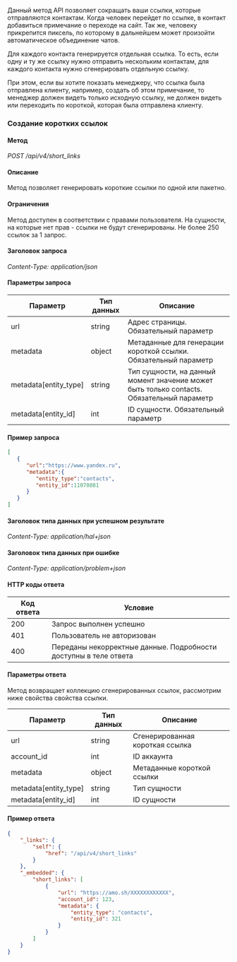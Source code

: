 
<a name="common-info"></a>

Данный метод API позволяет сокращать ваши ссылки, которые отправляются контактам. Когда человек перейдет по ссылке, в контакт добавиться примечание о переходе на сайт. Так же, человеку прикрепится пиксель, по которому в дальнейшем может произойти автоматическое объединение чатов.

Для каждого контакта генерируется отдельная ссылка. То есть, если одну и ту же ссылку нужно отправить нескольким контактам, для каждого контакта нужно сгенерировать отдельную ссылку.
 
При этом, если вы хотите показать менеджеру, что ссылка была отправлена клиенту, например, создать об этом примечание, то менеджер должен видеть только исходную ссылку, не должен видеть или переходить по короткой, которая была отправлена клиенту.

<a name="short-link-add"></a>

### Создание коротких ссылок

#### Метод

*POST /api/v4/short_links*

#### Описание 

Метод позволяет генерировать короткие ссылки по одной или пакетно.

#### Ограничения 

Метод доступен в соответствии с правами пользователя. На сущности, на которые нет прав - ссылки не будут сгенерированы.
Не более 250 ссылок за 1 запрос.

#### Заголовок запроса 

*Content-Type: application/json*

#### Параметры запроса 




| Параметр | Тип данных | Описание |
|---|---|---|
| url | string | Адрес страницы. Обязательный параметр |
| metadata | object | Метаданные для генерации короткой ссылки. Обязательный параметр |
| metadata[entity_type] | string | Тип сущности, на данный момент значение может быть только contacts. Обязательный параметр |
| metadata[entity_id] | int | ID сущности. Обязательный параметр |

#### Пример запроса



```json
[
   {
      "url":"https://www.yandex.ru",
      "metadata":{
         "entity_type":"contacts",
         "entity_id":11070881
      }
   }
]
```

#### Заголовок типа данных при успешном результате

*Content-Type: application/hal+json*

#### Заголовок типа данных при ошибке 

*Content-Type: application/problem+json*

#### HTTP коды ответа

| Код ответа | Условие |
|------------|---------|
| 200 | Запрос выполнен успешно |
| 401 | Пользователь не авторизован |
| 400 | Переданы некорректные данные. Подробности доступны в теле ответа |

#### Параметры ответа 

Метод возвращает коллекцию сгенерированных ссылок, рассмотрим ниже свойства свойства ссылки.

| Параметр | Тип данных | Описание |
|----------|------------|----------|
|url|string|Сгенерированная короткая ссылка|
|account_id|int|ID аккаунта|
|metadata|object|Метаданные короткой ссылки|
|metadata[entity_type]|string|Тип сущности|
|metadata[entity_id]|int|ID сущности|

#### Пример ответа 

```json
{
    "_links": {
        "self": {
            "href": "/api/v4/short_links"
        }
    },
    "_embedded": {
        "short_links": [
            {
                "url": "https://amo.sh/XXXXXXXXXXXX",
                "account_id": 123,
                "metadata": {
                    "entity_type": "contacts",
                    "entity_id": 321
                }
            }
        ]
    }
}
```
<!-- Generated at Thu, 04 Mar 2021 12:42:11 +0000. amoCRM Documentation Generator -->